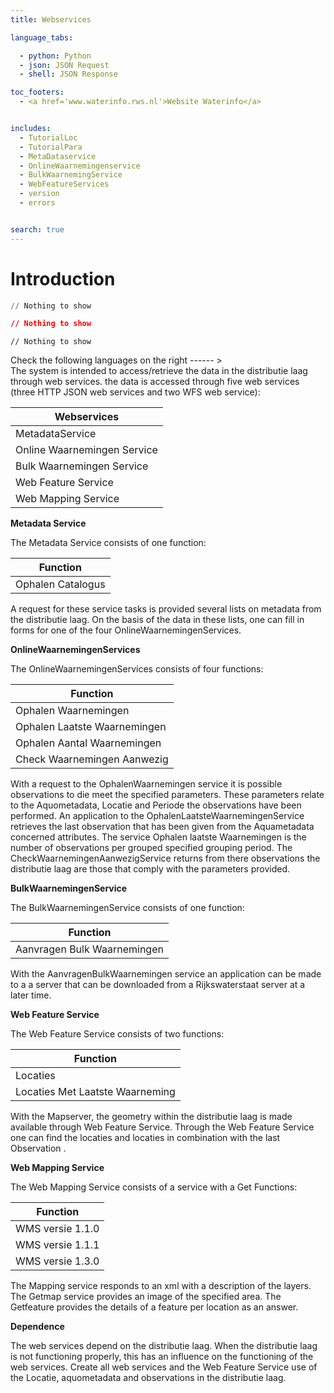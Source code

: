 ```yaml
---
title: Webservices

language_tabs: 

  - python: Python
  - json: JSON Request
  - shell: JSON Response

toc_footers:
  - <a href='www.waterinfo.rws.nl'>Website Waterinfo</a>


includes:
  - TutorialLoc
  - TutorialPara
  - MetaDataservice
  - OnlineWaarnemingenservice
  - BulkWaarnemingService
  - WebFeatureServices
  - version
  - errors


search: true
---
```

# Introduction
```python
// Nothing to show
```

```json
// Nothing to show
```

```shell
// Nothing to show
```
<aside class="notice">
Check the following languages  on the right  ------ >
</aside>
The system is intended to access/retrieve the data in the distributie laag through web services. the
data is accessed through five web services (three HTTP JSON web services and two WFS
web service):
  
Webservices |
| ----- |
| MetadataService |
| Online Waarnemingen Service |
| Bulk Waarnemingen Service |
| Web Feature Service |
| Web Mapping Service | 


**Metadata Service** 

The Metadata Service consists of one function:

Function |
| ----- |
| Ophalen Catalogus |

A request for these service tasks is provided several lists on metadata from the
distributie laag. On the basis of the data in these lists, one can fill in forms for one of the four
OnlineWaarnemingenServices.

**OnlineWaarnemingenServices**

The OnlineWaarnemingenServices consists of four functions:

 Function | 
| ----- |
| Ophalen Waarnemingen | 
| Ophalen Laatste Waarnemingen | 
| Ophalen Aantal Waarnemingen | 
| Check Waarnemingen Aanwezig

With a request to the OphalenWaarnemingen service it is possible observations to die
meet the specified parameters. These parameters relate to the Aquometadata, Locatie
and Periode the observations have been performed. An application to the OphalenLaatsteWaarnemingenService retrieves the last observation that has been given from the Aquametadata concerned
attributes. The service Ophalen laatste Waarnemingen is the number of observations per grouped
specified grouping period. The CheckWaarnemingenAanwezigService returns from there observations
the distributie laag are those that comply with the parameters provided.


**BulkWaarnemingenService**

The BulkWaarnemingenService consists of one function:

Function |
| ----- | 
| Aanvragen Bulk Waarnemingen

With the AanvragenBulkWaarnemingen service an application can be made to a
a server that can be downloaded from a Rijkswaterstaat server at a later time.

**Web Feature Service**

The Web Feature Service consists of two functions:
  
Function |
| ----- |
| Locaties
| Locaties Met Laatste Waarneming

With the Mapserver, the geometry within the distributie laag is made available through Web
Feature Service. Through the Web Feature Service one can find the locaties and locaties in combination with the last 
Observation .

**Web Mapping Service**

The Web Mapping Service consists of a service with a Get Functions:
  
Function | 
| ------ | 
| WMS versie 1.1.0
| WMS versie 1.1.1
| WMS versie 1.3.0

The Mapping service responds to an xml with a description of the layers.
The Getmap service provides an image of the specified area.
The Getfeature provides the details of a feature per location as an answer.

**Dependence**

The web services depend on the distributie laag. When the distributie laag is not functioning properly,
this has an influence on the functioning of the web services. Create all web services and the Web Feature Service
use of the Locatie, aquometadata and observations in the distributie laag.
